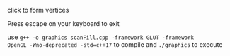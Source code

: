 click to form vertices

Press escape on your keyboard to exit

use <code>g++ -o graphics scanFill.cpp -framework GLUT -framework OpenGL -Wno-deprecated -std=c++17</code> to compile and <code>./graphics</code> to execute
